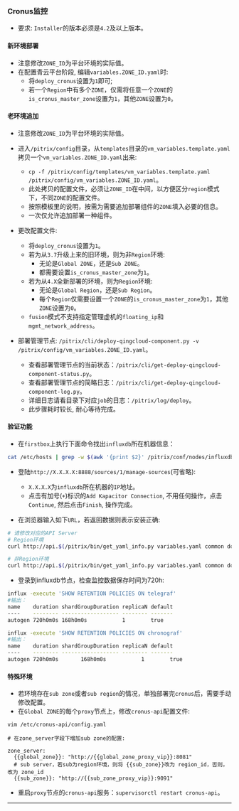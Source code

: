 ### Cronus监控

+ 要求: `Installer`的版本必须是`4.2`及以上版本。

#### 新环境部署

+ 注意修改`ZONE_ID`为平台环境的实际值。
+ 在配置青云平台阶段, 编辑`variables.ZONE_ID.yaml`时:
    + 将`deploy_cronus`设置为`1`即可;
    + 若一个`Region`中有多个`ZONE`，仅需将任意一个`ZONE`的`is_cronus_master_zone`设置为`1`，其他`ZONE`设置为`0`。

#### 老环境追加

+ 注意修改`ZONE_ID`为平台环境的实际值。
+ 进入`/pitrix/config`目录，从`templates`目录的`vm_variables.template.yaml`拷贝一个`vm_variables.ZONE_ID.yaml`出来:
    + `cp -f /pitrix/config/templates/vm_variables.template.yaml /pitrix/config/vm_variables.ZONE_ID.yaml`。
    + 此处拷贝的配置文件，必须让`ZONE_ID`在中间，以方便区分`region`模式下，不同`ZONE`的配置文件。
    + 按照模板里的说明，按需为需要追加部署组件的`ZONE`填入必要的信息。
    + 一次仅允许追加部署一种组件。

+ 更改配置文件:
    + 将`deploy_cronus`设置为`1`。
    + 若为从`3.7`升级上来的旧环境，则为非`Region`环境:
        + 无论是`Global ZONE`，还是`Sub ZONE`。
        + 都需要设置`is_cronus_master_zone`为`1`。
    + 若为从`4.X`全新部署的环境，则为`Region`环境:
        + 无论是`Global Region`，还是`Sub Region`。
        + 每个`Region`仅需要设置一个`ZONE`的`is_cronus_master_zone`为`1`，其他`ZONE`设置为`0`。
    + `fusion`模式不支持指定管理虚机的`floating_ip`和`mgmt_network_address`。

+ 部署管理节点: `/pitrix/cli/deploy-qingcloud-component.py -v /pitrix/config/vm_variables.ZONE_ID.yaml`。
    + 查看部署管理节点的当前状态：`/pitrix/cli/get-deploy-qingcloud-component-status.py`。
    + 查看部署管理节点的简略日志：`/pitrix/cli/get-deploy-qingcloud-component-log.py`。
    + 详细日志请看目录下对应`job`的日志：`/pitrix/log/deploy`。
    + 此步骤耗时较长, 耐心等待完成。

#### 验证功能

+ 在`firstbox`上执行下面命令找出`influxdb`所在机器信息：

```bash
cat /etc/hosts | grep -w $(awk '{print $2}' /pitrix/conf/nodes/influxdb)
```

+ 登陆`http://X.X.X.X:8888/sources/1/manage-sources`(可省略):
    + `X.X.X.X`为`influxdb`所在机器的`IP`地址。
    + 点击有加号(`+`)标识的`Add Kapacitor Connection`, 不用任何操作，点击`Continue`, 然后点击`Finish`, 操作完成。

+ 在浏览器输入如下`URL`，若返回数据则表示安装正确:

```bash
# 请修改对应的API Server
# Region环境
curl http://api.$(/pitrix/bin/get_yaml_info.py variables.yaml common domain)/monitor/$(/pitrix/bin/get_yaml_info.py variables.yaml common region_id)/api/topology

# 非Region环境
curl http://api.$(/pitrix/bin/get_yaml_info.py variables.yaml common domain)/monitor/$(/pitrix/bin/get_yaml_info.py variables.yaml common zone_ids)/api/topology
```

+ 登录到influxdb节点，检查监控数据保存时间为720h:

```bash
influx -execute 'SHOW RETENTION POLICIES ON telegraf'
#输出：
name    duration shardGroupDuration replicaN default
----    -------- ------------------ -------- -------
autogen 720h0m0s 168h0m0s           1        true

influx -execute 'SHOW RETENTION POLICIES ON chronograf'
#输出：
name    duration shardGroupDuration replicaN default
----    -------- ------------------ -------- -------
autogen 720h0m0s       168h0m0s           1        true
```

#### 特殊环境

+ 若环境存在`sub zone`或者`sub region`的情况，单独部署完`cronus`后，需要手动修改配置。
+ 在`Global ZONE`的每个`proxy`节点上，修改`cronus-api`配置文件:

```text
vim /etc/cronus-api/config.yaml

# 在zone_server字段下增加sub zone的配置:

zone_server:
  {{global_zone}}: "http://{{global_zone_proxy_vip}}:8081"
  # sub server，若sub为region环境，则将 {{sub_zone}}改为 region_id，否则，改为 zone_id
  {{sub_zone}}: "http://{{sub_zone_proxy_vip}}:9091"
```

+ 重启`proxy`节点的`cronus-api`服务：`supervisorctl restart cronus-api`。

***
